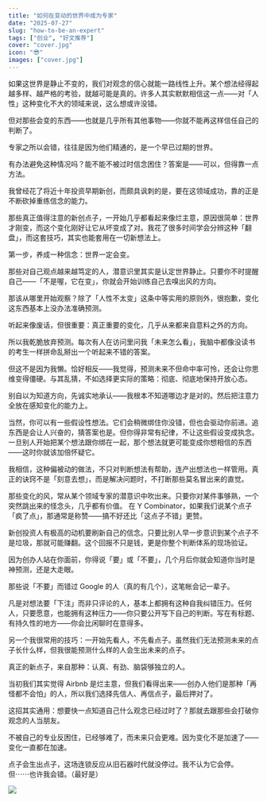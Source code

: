 ```yaml
---
title: "如何在变动的世界中成为专家"
date: "2025-07-27"
slug: "how-to-be-an-expert"
tags: ["创业", "好文推荐"]
cover: "cover.jpg"
icon: "😎"
images: ["cover.jpg"]
---
```

如果这世界是静止不变的，我们对观念的信心就能一路线性上升。某个想法经得起越多样、越严格的考验，就越可能是真的。许多人其实默默相信这一点——对「人性」这种变化不大的领域来说，这么想或许没错。



但对那些会变的东西——也就是几乎所有其他事物——你就不能再这样信任自己的判断了。



专家之所以会错，往往是因为他们精通的，是一个早已过期的世界。



有办法避免这种情况吗？能不能不被过时信念困住？答案是——可以，但得靠一点方法。



我曾经花了将近十年投资早期新创，而颇具讽刺的是，要在这领域成功，靠的正是不断砍掉重练信念的能力。



那些真正值得注意的新创点子，一开始几乎都看起来像烂主意，原因很简单：世界才刚变，而这个变化刚好让它从坏变成了对。我花了很多时间学会分辨这种「翻盘」，而这套技巧，其实也能套用在一切新想法上。



第一步，养成一种信念：世界一定会变。



那些对自己观点越来越笃定的人，潜意识里其实是认定世界静止。只要你不时提醒自己——「不是喔，它在变」，你就会开始训练自己去嗅出风的方向。



那该从哪里开始观察？除了「人性不太变」这条中等实用的原则外，很抱歉，变化这东西基本上没办法准确预测。



听起来像废话，但很重要：真正重要的变化，几乎从来都来自意料之外的方向。



所以我乾脆放弃预测。每次有人在访问里问我「未来怎么看」，我脑中都像没读书的考生一样拼命乱掰出一个听起来不错的答案。



但这不是因为我懒。恰好相反——我觉得，预测未来不但命中率可怜，还会让你思维变得僵硬。与其乱猜，不如选择更实际的策略：彻底、彻底地保持开放心态。



别自以为知道方向，先诚实地承认——我根本不知道哪边才是对的。然后把注意力全放在感知变化的能力上。



当然，你可以有一些假设性想法。它们会稍微绑住你没错，但也会驱动你前进。追东西是会让人兴奋的，猜答案也是。但你得非常有纪律，不让这些假设变成执念。
一旦别人开始把某个想法跟你绑在一起，那个想法就更可能变成你想相信的东西——这时你就该加倍怀疑它。



我相信，这种偏被动的做法，不只对判断想法有帮助，连产出想法也一样管用。真正的诀窍不是「刻意去想」，而是解决问题时，不打断那些莫名冒出来的直觉。



那些变化的风，常从某个领域专家的潜意识中吹出来。只要你对某件事够熟，一个突然跳出来的怪念头，几乎都有价值。
在 Y Combinator，如果我们说某个点子「疯了点」，那通常是称赞——搞不好还比「这点子不错」更赞。



新创投资人有极高的动机要刷新自己的信念。只要比别人早一步意识到某个点子不是垃圾，那就可能赚翻。这个回报不只是钱，更是你整个判断体系的现场验证。



因为创办人站在你面前，你得说「要」或「不要」，几个月后你就会知道你当时是神预测，还是大走眼。



那些说「不要」而错过 Google 的人（真的有几个），这笔帐会记一辈子。



凡是对想法要「下注」而非只评论的人，基本上都拥有这种自我纠错压力。任何人，只要愿意，也能拥有这种压力——你只要公开写下自己的判断。写在有标题、有持久性的地方——你会比闲聊时在意得多。



另一个我很常用的技巧：一开始先看人，不先看点子。虽然我们无法预测未来的点子长什么样，但我很能预测什么样的人会生出未来的点子。



真正的新点子，来自那种：认真、有劲、脑袋够独立的人。



当初我们其实觉得 Airbnb 是烂主意，但我们看得出来——创办人他们是那种「再怪都不会怕」的人，所以我们选择先信人、再信点子，最后押对了。



这招其实通用：想要快一点知道自己什么观念已经过时了？那就去跟那些会打破你观念的人当朋友。



不被自己的专业反困住，已经够难了，而未来只会更难。因为变化不是加速了——变化一直都在加速。



点子会生出点子，这场连锁反应从旧石器时代就没停过。我不认为它会停。
但⋯⋯也许我会错。（最好是）




![](https://prod-files-secure.s3.us-west-2.amazonaws.com/112d0858-5090-4d34-a606-b75eb8d65fd2/46476355-9cf3-4e99-9b7a-3531bc426380/1000202064.png?X-Amz-Algorithm=AWS4-HMAC-SHA256&X-Amz-Content-Sha256=UNSIGNED-PAYLOAD&X-Amz-Credential=ASIAZI2LB4662IANMC2W%2F20250901%2Fus-west-2%2Fs3%2Faws4_request&X-Amz-Date=20250901T112748Z&X-Amz-Expires=3600&X-Amz-Security-Token=IQoJb3JpZ2luX2VjEKv%2F%2F%2F%2F%2F%2F%2F%2F%2F%2FwEaCXVzLXdlc3QtMiJHMEUCIQDY%2F7RZIBP1itOvc0m0sdBR%2FMznlY8SIMB478ucfEngZwIgAR5lxuJXTmk%2BbIjG6dEF2LBU3%2F0slWhvpVjs0PoaicAq%2FwMIFBAAGgw2Mzc0MjMxODM4MDUiDM5XbWj%2FrDg%2BB3OFcircA%2FC1J%2FsbKl4CiI1OXzoASRRNxTUKbNKjaJOhQcfyhuTRJJ5IJgtFddvx0pS3j71BTfMIVoo00MZtm98BJd3n6cNg16KqkrMA4nGNwTtjdcgHIfVxA1Spjh8wlTOgH40kLVSnJ2GgfORNv27oNtoC67Q0WCleE%2FA2dBFQeCSSZa24kvzx377eVM%2FNDxjN0gkaUvzil2AGSbGla34qmunjvf%2Bru1rKIrkh8ssbuZ9B4YdUC9cN2EbyEOJbKCH1I773ttwKg84Ky8xpTq1o1s4uVlgzuvm6k5cay79E%2Bux8yn8Th5hh0mAYT2Mu8lWTvAiOxaz%2BiyTYh1ShMuBwfcArqheAK5STABG1IHRxENUSb%2FxLZNoZaKHT6EOeEeNHkzEW3VGSEQdA%2BPlRFxNLmKjeTLf8nTDwSJn7Q90e2YUp8Rftcg%2FOeji1BRrbTjRVI5nOk8yGHq%2FNaJXay3UFJG3AnjoC%2BWdxsLL2TOF87kAFwg%2B5MFM9hmggJvvUVYZP38jdvgsFnDhp370FlNrew%2FmwIu4kOE%2BHDfPuBQRIBxVm3uhq4O8LX57xlFMUiSp5kQWC9zcrkRhPOJMAzlKTQz0eFWanEt2eCyQaS7Rf7CKL8OhXVWaYKaBchvzJtnAnMIaB1sUGOqUBeFWnfRbhJgw5uvzD001vzp4thNvizgOhdRQz2Ly%2BoXShK8X1e3abXFycrYCrxK5EzXqP8HqZ8g7Lrwj0OgmQVcdcaDf6WFfVnAPlxzs%2Bh2GmWXIqFOe6TJdAHM5tFsx1zLBZmieXTCdFdXTigLkdM3ZNNPhlgtAJIe4uDSSklnwLvhc%2FvDQ9rOfDdSeqqcCnrG1ttyw8sHLNCxJ3YXQh6SdHy76Q&X-Amz-Signature=55de7001e4c8978e54335f7db8de5d775f92b281027a9e08e0fa38bf4adc72fb&X-Amz-SignedHeaders=host&x-amz-checksum-mode=ENABLED&x-id=GetObject)

